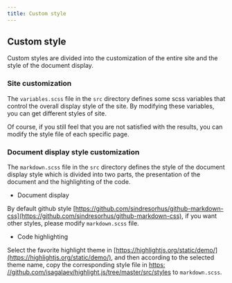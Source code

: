 ```yaml
---
title: Custom style
---
```


## Custom style
Custom styles are divided into the customization of the entire site and the style of the document display.

### Site customization
The `variables.scss` file in the `src` directory defines some scss variables that control the overall display style of the site. By modifying these variables, you can get different styles of site.

Of course, if you still feel that you are not satisfied with the results, you can modify the style file of each specific page.

### Document display style customization
The `markdown.scss` file in the `src` directory defines the style of the document display style which is divided into two parts, the presentation of the document and the highlighting of the code.

+ Document display

By default github style [https://github.com/sindresorhus/github-markdown-css](https://github.com/sindresorhus/github-markdown-css), if you want other styles, please modify `markdown.scss` file.

+ Code highlighting

Select the favorite highlight theme in [https://highlightjs.org/static/demo/](https://highlightjs.org/static/demo/), and then according to the selected theme name, copy the corresponding style file in [https: //github.com/isagalaev/highlight.js/tree/master/src/styles](https://github.com/isagalaev/highlight.js/tree/master/src/styles) to `markdown.scss`.